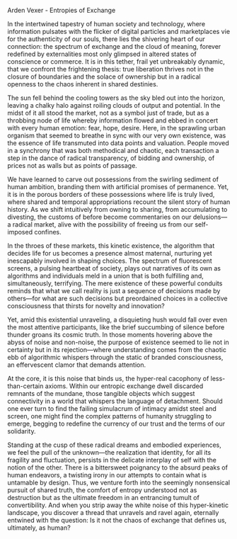 Arden Vexer - Entropies of Exchange

In the intertwined tapestry of human society and technology, where information pulsates with the flicker of digital particles and marketplaces vie for the authenticity of our souls, there lies the shivering heart of our connection: the spectrum of exchange and the cloud of meaning, forever redefined by externalities most only glimpsed in altered states of conscience or commerce. It is in this tether, frail yet unbreakably dynamic, that we confront the frightening thesis: true liberation thrives not in the closure of boundaries and the solace of ownership but in a radical openness to the chaos inherent in shared destinies.

The sun fell behind the cooling towers as the sky bled out into the horizon, leaving a chalky halo against roiling clouds of output and potential. In the midst of it all stood the market, not as a symbol just of trade, but as a throbbing node of life whereby information flowed and ebbed in concert with every human emotion: fear, hope, desire. Here, in the sprawling urban organism that seemed to breathe in sync with our very own existence, was the essence of life transmuted into data points and valuation. People moved in a synchrony that was both methodical and chaotic, each transaction a step in the dance of radical transparency, of bidding and ownership, of prices not as walls but as points of passage.

We have learned to carve out possessions from the swirling sediment of human ambition, branding them with artificial promises of permanence. Yet, it is in the porous borders of these possessions where life is truly lived, where shared and temporal appropriations recount the silent story of human history. As we shift intuitively from owning to sharing, from accumulating to divesting, the customs of before become commentaries on our delusions—a radical market, alive with the possibility of freeing us from our self-imposed confines.

In the throes of these markets, this kinetic existence, the algorithm that decides life for us becomes a presence almost maternal, nurturing yet inescapably involved in shaping choices. The spectrum of fluorescent screens, a pulsing heartbeat of society, plays out narratives of its own as algorithms and individuals meld in a union that is both fulfilling and, simultaneously, terrifying. The mere existence of these powerful conduits reminds that what we call reality is just a sequence of decisions made by others—for what are such decisions but preordained choices in a collective consciousness that thirsts for novelty and innovation?

Yet, amid this existential unraveling, a disquieting hush would fall over even the most attentive participants, like the brief succumbing of silence before thunder groans its cosmic truth. In those moments hovering above the abyss of noise and non-noise, the purpose of existence seemed to lie not in certainty but in its rejection—where understanding comes from the chaotic ebb of algorithmic whispers through the static of branded consciousness, an effervescent clamor that demands attention.

At the core, it is this noise that binds us, the hyper-real cacophony of less-than-certain axioms. Within our entropic exchange dwell discarded remnants of the mundane, those tangible objects which suggest connectivity in a world that whispers the language of detachment. Should one ever turn to find the failing simulacrum of intimacy amidst steel and screen, one might find the complex patterns of humanity struggling to emerge, begging to redefine the currency of our trust and the terms of our solidarity.

Standing at the cusp of these radical dreams and embodied experiences, we feel the pull of the unknown—the realization that identity, for all its fragility and fluctuation, persists in the delicate interplay of self with the notion of the other. There is a bittersweet poignancy to the absurd peaks of human endeavors, a twisting irony in our attempts to contain what is untamable by design. Thus, we venture forth into the seemingly nonsensical pursuit of shared truth, the comfort of entropy understood not as destruction but as the ultimate freedom in an entrancing tumult of convertibility. And when you strip away the white noise of this hyper-kinetic landscape, you discover a thread that unravels and ravel again, eternally entwined with the question: Is it not the chaos of exchange that defines us, ultimately, as human?